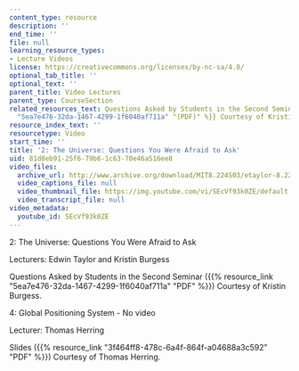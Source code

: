 ```yaml
---
content_type: resource
description: ''
end_time: ''
file: null
learning_resource_types:
- Lecture Videos
license: https://creativecommons.org/licenses/by-nc-sa/4.0/
optional_tab_title: ''
optional_text: ''
parent_title: Video Lectures
parent_type: CourseSection
related_resources_text: Questions Asked by Students in the Second Seminar {{% resource_link
  "5ea7e476-32da-1467-4299-1f6040af711a" "(PDF)" %}} Courtesy of Kristin Burgess.
resource_index_text: ''
resourcetype: Video
start_time: ''
title: '2: The Universe: Questions You Were Afraid to Ask'
uid: 81d8eb91-25f6-79b6-1c63-70e46a516ee8
video_files:
  archive_url: http://www.archive.org/download/MIT8.224S03/etaylor-8.224-sem-mit-9057-10feb2003-1430-220k.mp4
  video_captions_file: null
  video_thumbnail_file: https://img.youtube.com/vi/SEcVf93k0ZE/default.jpg
  video_transcript_file: null
video_metadata:
  youtube_id: SEcVf93k0ZE
---
```

2: The Universe: Questions You Were Afraid to Ask

Lecturers: Edwin Taylor and Kristin Burgess

Questions Asked by Students in the Second Seminar ({{% resource_link "5ea7e476-32da-1467-4299-1f6040af711a" "PDF" %}}) Courtesy of Kristin Burgess.

4: Global Positioning System - No video

Lecturer: Thomas Herring

Slides ({{% resource_link "3f464ff8-478c-6a4f-864f-a04688a3c592" "PDF" %}}) Courtesy of Thomas Herring.